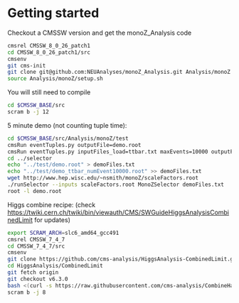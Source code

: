 # Getting started

Checkout a CMSSW version and get the monoZ_Analysis code
```bash
cmsrel CMSSW_8_0_26_patch1
cd CMSSW_8_0_26_patch1/src
cmsenv
git cms-init
git clone git@github.com:NEUAnalyses/monoZ_Analysis.git Analysis/monoZ
source Analysis/monoZ/setup.sh
```
You will still need to compile 
```bash 
cd $CMSSW_BASE/src
scram b -j 12
```

5 minute demo (not counting tuple time):
```bash
cd $CMSSW_BASE/src/Analysis/monoZ/test
cmsRun eventTuples.py outputFile=demo.root
cmsRun eventTuples.py inputFiles_load=ttbar.txt maxEvents=10000 outputFile=demo_ttbar.root
cd ../selector
echo "../test/demo.root" > demoFiles.txt
echo "../test/demo_ttbar_numEvent10000.root" >> demoFiles.txt
wget http://www.hep.wisc.edu/~nsmith/monoZ/scaleFactors.root
./runSelector --inputs scaleFactors.root MonoZSelector demoFiles.txt
root -l demo.root
```

Higgs combine recipe:
(check https://twiki.cern.ch/twiki/bin/viewauth/CMS/SWGuideHiggsAnalysisCombinedLimit for updates)
```bash
export SCRAM_ARCH=slc6_amd64_gcc491
cmsrel CMSSW_7_4_7
cd CMSSW_7_4_7/src
cmsenv
git clone https://github.com/cms-analysis/HiggsAnalysis-CombinedLimit.git HiggsAnalysis/CombinedLimit
cd HiggsAnalysis/CombinedLimit
git fetch origin
git checkout v6.3.0
bash <(curl -s https://raw.githubusercontent.com/cms-analysis/CombineHarvester/master/CombineTools/scripts/sparse-checkout-ssh.sh)
scram b -j 8
```
